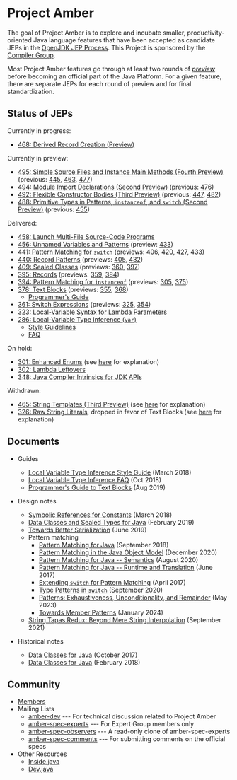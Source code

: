 # Project Amber

The goal of Project Amber is to explore and incubate smaller,
productivity-oriented Java language features that have been accepted
as candidate JEPs in
the [OpenJDK JEP Process](https://openjdk.org/jeps/1). This
Project is sponsored by
the [Compiler Group](https://openjdk.org/groups/compiler).

Most Project Amber features go through at least two rounds
of [_preview_](https://openjdk.org/jeps/12) before becoming an
official part of the Java Platform.  For a given feature, there are separate
JEPs for each round of preview and for final standardization.
<!--
This page links only to the most recent JEP for a feature. Such JEPs may
have links to earlier JEPs for the feature, as appropriate.
-->

## Status of JEPs

Currently in progress:

-   [468: Derived Record Creation (Preview)](https://openjdk.org/jeps/468)

Currently in preview:

-   [495: Simple Source Files and Instance Main Methods (Fourth Preview)](https://openjdk.org/jeps/495) (previous: [445](https://openjdk.org/jeps/445), [463](https://openjdk.org/jeps/463), [477](https://openjdk.org/jeps/477))
-   [494: Module Import Declarations (Second Preview)](https://openjdk.org/jeps/494) (previous: [476](https://openjdk.org/jeps/476))
-   [492: Flexible Constructor Bodies (Third Preview)](https://openjdk.org/jeps/492) (previous: [447](https://openjdk.org/jeps/447), [482](https://openjdk.org/jeps/482))
-   [488: Primitive Types in Patterns, <code>instanceof</code>, and <code>switch</code> (Second Preview)](https://openjdk.org/jeps/488) (previous: [455](https://openjdk.org/jeps/455))

Delivered:

-   [458: Launch Multi-File Source-Code Programs](https://openjdk.org/jeps/458)
-   [456: Unnamed Variables and Patterns](https://openjdk.org/jeps/456) (preview: [433](https://openjdk.org/jeps/433))
-   [441: Pattern Matching for <code>switch</code>](https://openjdk.org/jeps/441) (previews: [406](https://openjdk.org/jeps/406), [420](https://openjdk.org/jeps/420), [427](https://openjdk.org/jeps/427), [433](https://openjdk.org/jeps/433))
-   [440: Record Patterns](https://openjdk.org/jeps/440) (previews: [405](https://openjdk.org/jeps/405), [432](https://openjdk.org/jeps/432))
-   [409: Sealed Classes](https://openjdk.org/jeps/409) (previews: [360](https://openjdk.org/jeps/360), [397](https://openjdk.org/jeps/397))
-   [395: Records](https://openjdk.org/jeps/395) (previews: [359](https://openjdk.org/jeps/359), [384](https://openjdk.org/jeps/384))
-   [394: Pattern Matching for <code>instanceof</code>](https://openjdk.org/jeps/394) (previews: [305](https://openjdk.org/jeps/305), [375](https://openjdk.org/jeps/375))
-   [378: Text Blocks](https://openjdk.org/jeps/378) (previews: [355](https://openjdk.org/jeps/355), [368](https://openjdk.org/jeps/368))
    -   [Programmer's Guide](guides/text-blocks-guide)
-   [361: Switch Expressions](https://openjdk.org/jeps/361) (previews: [325](https://openjdk.org/jeps/325), [354](https://openjdk.org/jeps/354))
-   [323: Local-Variable Syntax for Lambda Parameters](https://openjdk.org/jeps/323)
-   [286: Local-Variable Type Inference (<code>var</code>)](https://openjdk.org/jeps/286)
    -   [Style Guidelines](guides/lvti-style-guide)
    -   [FAQ](guides/lvti-faq)

On hold:

-   [301: Enhanced Enums](https://openjdk.org/jeps/301) (see [here](https://mail.openjdk.org/pipermail/amber-spec-experts/2017-May/000041.html) for explanation)
-   [302: Lambda Leftovers](https://openjdk.org/jeps/302)
-   [348: Java Compiler Intrinsics for JDK APIs](https://openjdk.org/jeps/348)

Withdrawn:

-   [465: String Templates (Third Preview)](https://openjdk.org/jeps/465) (see [here](https://mail.openjdk.org/pipermail/amber-spec-experts/2024-April/004106.html) for explanation)
-   [326: Raw String Literals](https://openjdk.org/jeps/326), dropped in favor of Text Blocks (see [here](https://mail.openjdk.org/pipermail/jdk-dev/2018-December/002402.html) for explanation)

## Documents

-   Guides
    -   [Local Variable Type Inference Style Guide](guides/lvti-style-guide) (March 2018)
    -   [Local Variable Type Inference FAQ](guides/lvti-faq) (Oct 2018)
    -   [Programmer's Guide to Text Blocks](guides/text-blocks-guide) (Aug 2019)

-   Design notes
    -   [Symbolic References for Constants](design-notes/constables) (March 2018)
    -   [Data Classes and Sealed Types for Java](design-notes/records-and-sealed-classes) (February 2019)
    -   [Towards Better Serialization](design-notes/towards-better-serialization) (June 2019)
    -   Pattern matching
        -   [Pattern Matching for Java](design-notes/patterns/pattern-matching-for-java) (September 2018)
        -   [Pattern Matching in the Java Object Model](design-notes/patterns/pattern-match-object-model) (December 2020)
        -   [Pattern Matching for Java -- Semantics](design-notes/patterns/pattern-match-semantics) (August 2020)
        -   [Pattern Matching for Java -- Runtime and Translation](design-notes/patterns/pattern-match-translation) (June 2017)
        -   [Extending `switch` for Pattern Matching](design-notes/patterns/extending-switch-for-patterns) (April 2017)
        -   [Type Patterns in `switch`](design-notes/patterns/type-patterns-in-switch) (September 2020)
        -   [Patterns: Exhaustiveness, Unconditionality, and Remainder](design-notes/patterns/exhaustiveness) (May 2023)
        -   [Towards Member Patterns](design-notes/patterns/towards-member-patterns) (January 2024)
    -   [String Tapas Redux: Beyond Mere String Interpolation](design-notes/templated-strings) (September 2021)

-   Historical notes
    -   [Data Classes for Java](design-notes/data-classes-historical-1) (October 2017)
    -   [Data Classes for Java](design-notes/data-classes-historical-2) (February 2018)

## Community

-   [Members](https://openjdk.org/census#amber)
-   Mailing Lists
    -   [amber-dev](https://mail.openjdk.org/mailman/listinfo/amber-dev) --- For technical discussion related to Project Amber
    -   [amber-spec-experts](https://mail.openjdk.org/mailman/listinfo/amber-spec-experts) --- For Expert Group members only
    -   [amber-spec-observers](https://mail.openjdk.org/mailman/listinfo/amber-spec-observers) --- A read-only clone of amber-spec-experts
    -   [amber-spec-comments](https://mail.openjdk.org/mailman/listinfo/amber-spec-comments) --- For submitting comments on the official specs
-   Other Resources
    -   [Inside.java](https://inside.java/tag/amber)
    -   [Dev.java](https://dev.java/learn/)
